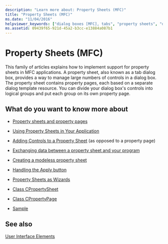 ```yaml
---
description: "Learn more about: Property Sheets (MFC)"
title: "Property Sheets (MFC)"
ms.date: "11/04/2016"
helpviewer_keywords: ["dialog boxes [MFC], tabs", "property sheets", "dialog boxes [MFC], property sheets", "tab dialog boxes"]
ms.assetid: 09439f65-921d-45a2-b3cc-e13884a087b1
---
```

# Property Sheets (MFC)

This family of articles explains how to implement support for property sheets in MFC applications. A property sheet, also known as a tab dialog box, provides a way to manage large numbers of controls in a dialog box. The property sheet contains property pages, each based on a separate dialog template resource. You can divide your dialog box's controls into logical groups and put each group on its own property page.

## What do you want to know more about

- [Property sheets and property pages](../mfc/property-sheets-and-property-pages-in-mfc.md)

- [Using Property Sheets in Your Application](../mfc/using-property-sheets-in-your-application.md)

- [Adding Controls to a Property Sheet](../mfc/adding-controls-to-a-property-sheet.md) (as opposed to a property page)

- [Exchanging data between a property sheet and your program](../mfc/exchanging-data.md)

- [Creating a modeless property sheet](../mfc/creating-a-modeless-property-sheet.md)

- [Handling the Apply button](../mfc/handling-the-apply-button.md)

- [Property Sheets as Wizards](../mfc/property-sheets-as-wizards.md)

- [Class CPropertySheet](../mfc/reference/cpropertysheet-class.md)

- [Class CPropertyPage](../mfc/reference/cpropertypage-class.md)

- [Sample](../overview/visual-cpp-samples.md)

## See also

[User Interface Elements](../mfc/user-interface-elements-mfc.md)
